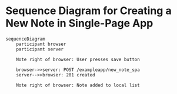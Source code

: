 
# Sequence Diagram for Creating a New Note in Single-Page App

```mermaid
sequenceDiagram
    participant browser
    participant server

    Note right of browser: User presses save button

    browser->>server: POST /exampleapp/new_note_spa
    server-->>browser: 201 created

    Note right of browser: Note added to local list
